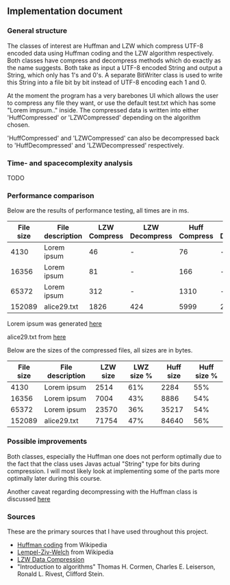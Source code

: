 ## Implementation document

### General structure

The classes of interest are Huffman and LZW which compress UTF-8 encoded data using Huffman coding and the LZW algorithm respectively. 
Both classes have compress and decompress methods which do exactly as the name suggests. Both take as input a UTF-8 encoded String and output
a String, which only has 1's and 0's. A separate BitWriter class is used to write this String into a file bit by bit instead of 
UTF-8 encoding each 1 and 0.

At the moment the program has a very barebones UI which allows the user to compress any file they want, or use the default test.txt which has some "Lorem
impsum.." inside. The compressed data is written into either 'HuffCompressed' or 'LZWCompressed' depending on the algorithm chosen.

'HuffCompressed' and 'LZWCompressed' can also be decompressed back to 'HuffDecompressed' and 'LZWDecompressed' respectively.


### Time- and spacecomplexity analysis

TODO

### Performance comparison

Below are the results of performance testing, all times are in ms.

| File size | File description | LZW Compress | LZW Decompress | Huff Compress | Huff Decompress |
|-----------|------------------|--------------|----------------|---------------|-----------------|
| 4130      | Lorem ipsum      | 46           | -              | 76            | -               |
| 16356     | Lorem ipsum      | 81           | -              | 166           | -               |
| 65372     | Lorem ipsum      | 312          | -              | 1310          | -               |
| 152089    | alice29.txt      | 1826         | 424            | 5999          | 27437           |

Lorem ipsum was generated [here](https://www.i-r-genius.com/lipsum.html)

alice29.txt from [here](https://corpus.canterbury.ac.nz/descriptions/#cantrbry)

Below are the sizes of the compressed files, all sizes are in bytes.

| File size | File description | LZW size | LWZ size % | Huff size | Huff size % |
|-----------|------------------|----------|------------|-----------|-------------|
| 4130      | Lorem ipsum      | 2514     | 61%        | 2284      | 55%         |
| 16356     | Lorem ipsum      | 7004     | 43%        | 8886      | 54%         |
| 65372     | Lorem ipsum      | 23570    | 36%        | 35217     | 54%         |
| 152089    | alice29.txt      | 71754    | 47%        | 84640     | 56%         |

### Possible improvements

Both classes, especially the Huffman one does not perform optimally due to the fact that the class uses Javas actual "String" type for bits during compression.
I will most likely look at implementing some of the parts more optimally later during this course.

Another caveat regarding decompressing with the Huffman class is discussed [here](https://github.com/Henri0088/File-Compression/blob/main/Documentation/Output.md)

### Sources

These are the primary sources that I have used throughout this project.

* [Huffman coding](https://en.wikipedia.org/wiki/Huffman_coding) from Wikipedia
* [Lempel-Ziv-Welch](https://en.wikipedia.org/wiki/Lempel%E2%80%93Ziv%E2%80%93Welch) from Wikipedia
* [LZW Data Compression](https://www2.cs.duke.edu/csed/curious/compression/lzw.html)
* "Introduction to algorithms" Thomas H. Cormen, Charles E. Leiserson, Ronald L. Rivest, Clifford Stein.
